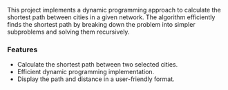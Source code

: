 This project implements a dynamic programming approach to calculate the shortest path between cities in a given network. The algorithm efficiently finds the shortest path by breaking down the problem into simpler subproblems and solving them recursively.

### Features
- Calculate the shortest path between two selected cities.
- Efficient dynamic programming implementation.
- Display the path and distance in a user-friendly format.
